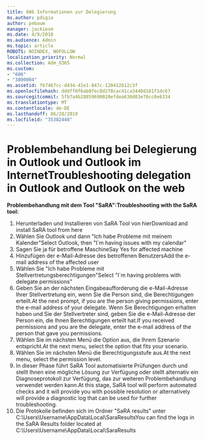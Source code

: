 ```yaml
---
title: 606 Informationen zur Delegierung
ms.author: pdigia
author: pebaum
manager: jackiesm
ms.date: 4/9/2018
ms.audience: Admin
ms.topic: article
ROBOTS: NOINDEX, NOFOLLOW
localization_priority: Normal
ms.collection: Adm_O365
ms.custom:
- "606"
- "3800004"
ms.assetid: f67467cc-d434-41e1-847c-120412b12c3f
ms.openlocfilehash: dddff0f6ab0fec8d2f8cac41ca3440d181f1dc67
ms.sourcegitcommit: 5fb7a4b28859690020efdea630d03e70cc0e6334
ms.translationtype: MT
ms.contentlocale: de-DE
ms.lasthandoff: 06/28/2019
ms.locfileid: "35382448"
---
```

# <a name="troubleshooting-delegation-in-outlook-and-outlook-on-the-web"></a><span data-ttu-id="73dd2-102">Problembehandlung bei Delegierung in Outlook und Outlook im Internet</span><span class="sxs-lookup"><span data-stu-id="73dd2-102">Troubleshooting delegation in Outlook and Outlook on the web</span></span>

<span data-ttu-id="73dd2-103">**Problembehandlung mit dem Tool "SaRA":**</span><span class="sxs-lookup"><span data-stu-id="73dd2-103">**Troubleshooting with the SaRA tool:**</span></span>

1. <span data-ttu-id="73dd2-104">Herunterladen und Installieren von SaRA Tool von hier</span><span class="sxs-lookup"><span data-stu-id="73dd2-104">Download and install SaRA tool from here</span></span>
1. <span data-ttu-id="73dd2-105">Wählen Sie Outlook und dann "Ich habe Probleme mit meinem Kalender"</span><span class="sxs-lookup"><span data-stu-id="73dd2-105">Select Outlook, then "I\`m having issues with my calendar"</span></span>
1. <span data-ttu-id="73dd2-106">Sagen Sie ja für betroffene Maschine</span><span class="sxs-lookup"><span data-stu-id="73dd2-106">Say Yes for affected machine</span></span>
1. <span data-ttu-id="73dd2-107">Hinzufügen der e-Mail-Adresse des betroffenen Benutzers</span><span class="sxs-lookup"><span data-stu-id="73dd2-107">Add the e-mail address of the affected user</span></span>
1. <span data-ttu-id="73dd2-108">Wählen Sie "Ich habe Probleme mit Stellvertretungsberechtigungen"</span><span class="sxs-lookup"><span data-stu-id="73dd2-108">Select "I\`m having problems with delegate permissions"</span></span>
1. <span data-ttu-id="73dd2-109">Geben Sie an der nächsten Eingabeaufforderung die e-Mail-Adresse Ihrer Stellvertretung ein, wenn Sie die Person sind, die Berechtigungen erteilt.</span><span class="sxs-lookup"><span data-stu-id="73dd2-109">At the next prompt, if you are the person giving permissions, enter the e-mail address of your delegate.</span></span> <span data-ttu-id="73dd2-110">Wenn Sie Berechtigungen erhalten haben und Sie der Stellvertreter sind, geben Sie die e-Mail-Adresse der Person ein, die Ihnen Berechtigungen erteilt hat.</span><span class="sxs-lookup"><span data-stu-id="73dd2-110">If you received permissions and you are the delegate, enter the e-mail address of the person that gave you permissions.</span></span>
1. <span data-ttu-id="73dd2-111">Wählen Sie im nächsten Menü die Option aus, die Ihrem Szenario entspricht.</span><span class="sxs-lookup"><span data-stu-id="73dd2-111">At the next menu, select the option that fits your scenario.</span></span>
1. <span data-ttu-id="73dd2-112">Wählen Sie im nächsten Menü die Berechtigungsstufe aus.</span><span class="sxs-lookup"><span data-stu-id="73dd2-112">At the next menu, select the permission level.</span></span>
1. <span data-ttu-id="73dd2-113">In dieser Phase führt SaRA Tool automatisierte Prüfungen durch und stellt Ihnen eine mögliche Lösung zur Verfügung oder stellt alternativ ein Diagnoseprotokoll zur Verfügung, das zur weiteren Problembehandlung verwendet werden kann.</span><span class="sxs-lookup"><span data-stu-id="73dd2-113">At this stage, SaRA tool will perform automated checks and it will provide you with possible resolution or alternatively will provide a diagnostic log that can be used for further troubleshooting.</span></span>
1. <span data-ttu-id="73dd2-114">Die Protokolle befinden sich im Ordner "SaRA results" unter C:\Users\Username\AppData\Local\SaraResults</span><span class="sxs-lookup"><span data-stu-id="73dd2-114">You can find the logs in the SaRA Results folder located at C:\Users\Username\AppData\Local\SaraResults</span></span>
